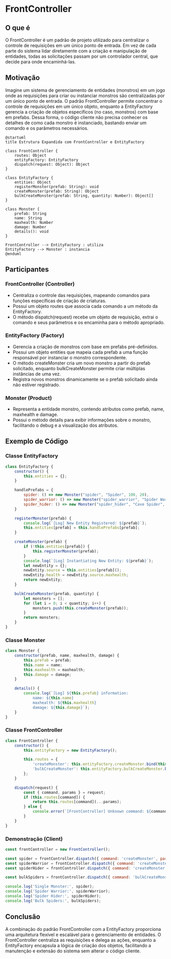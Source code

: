# FrontController

## O que é
O FrontController é um padrão de projeto utilizado para centralizar o controle de requisições em um único ponto de entrada. Em vez de cada parte do sistema lidar diretamente com a criação e manipulação de entidades, todas as solicitações passam por um controlador central, que decide para onde encaminhá-las.

## Motivação
Imagine um sistema de gerenciamento de entidades (monstros) em um jogo onde as requisições para criar ou instanciar monstros são centralizadas por um único ponto de entrada. O padrão FrontController permite concentrar o controle de requisições em um único objeto, enquanto a EntityFactory gerencia a criação de objetos específicos (no caso, monstros) com base em prefabs. Dessa forma, o código cliente não precisa conhecer os detalhes de como cada monstro é instanciado, bastando enviar um comando e os parâmetros necessários.

```plantuml
@startuml
title Estrutura Expandida com FrontController e EntityFactory

class FrontController {
    routes: Object
    entityFactory: EntityFactory
    dispatch(request: Object): Object 
}

class EntityFactory {
    entities: Object
    registerMonster(prefab: String): void
    createMonster(prefab: String): Object
    bulkCreateMonster(prefab: String, quantity: Number): Object[] 
}

class Monster {
    prefab: String
    name: String
    maxhealth: Number
    damage: Number
    details(): void 
}

FrontController --> EntityFactory : utiliza 
EntityFactory --> Monster : instancia
@enduml
``` 
## Participantes

### FrontController (Controller)
- Centraliza o controle das requisições, mapeando comandos para funções específicas de criação de criaturas.
- Possui um objeto routes que associa cada comando a um método da EntityFactory.
- O método dispatch(request) recebe um objeto de requisição, extrai o comando e seus parâmetros e os encaminha para o método apropriado.


### EntityFactory (Factory)
- Gerencia a criação de monstros com base em prefabs pré-definidos.
- Possui um objeto entities que mapeia cada prefab a uma função responsável por instanciar o monstro correspondente.
- O método createMonster cria um novo monstro a partir do prefab solicitado, enquanto bulkCreateMonster permite criar múltiplas instâncias de uma vez.
- Registra novos monstros dinamicamente se o prefab solicitado ainda não estiver registrado.


### Monster (Product)
- Representa a entidade monstro, contendo atributos como prefab, name, maxhealth e damage.
- Possui o método details para exibir informações sobre o monstro, facilitando o debug e a visualização dos atributos.


## Exemplo de Código

### Classe EntityFactory

```js
class EntityFactory {
    constructor() {
        this.entities = {};
    }

    handlePrefabs = {
        spider: () => new Monster("spider", "Spider", 100, 20),
        spider_warrior: () => new Monster("spider_warrior", "Spider Warrior", 200, 40),
        spider_hider: () => new Monster("spider_hider", "Cave Spider", 600, 20)
    }

    registerMonster(prefab) {
        console.log(`[Log] New Entity Registered: ${prefab}`);
        this.entities[prefab] = this.handlePrefabs[prefab];
    }

    createMonster(prefab) {
        if (!this.entities[prefab]) {
            this.registerMonster(prefab);
        }
        console.log(`[Log] Instantiating New Entity: ${prefab}`);
        let newEntity = {};
        newEntity.source = this.entities[prefab]();
        newEntity.health = newEntity.source.maxhealth;
        return newEntity;
    }

    bulkCreateMonster(prefab, quantity) {
        let monsters = [];
        for (let i = 0; i < quantity; i++) {
            monsters.push(this.createMonster(prefab));
        }
        return monsters;
    }
}
```

### Classe Monster
```js
class Monster {
    constructor(prefab, name, maxhealth, damage) {
        this.prefab = prefab;
        this.name = name;
        this.maxhealth = maxhealth;
        this.damage = damage;
    }

    details() {
        console.log(`[Log] ${this.prefab} information:
            name: ${this.name}
            maxhealth: ${this.maxhealth}
            damage: ${this.damage}`);
    }
}
```

### Classe FrontController

```js
class FrontController {
    constructor() {
        this.entityFactory = new EntityFactory();

        this.routes = {
            'createMonster': this.entityFactory.createMonster.bind(this.entityFactory),
            'bulkCreateMonster': this.entityFactory.bulkCreateMonster.bind(this.entityFactory)
        };
    }

    dispatch(request) {
        const { command, params } = request;
        if (this.routes[command]) {
            return this.routes[command](...params);
        } else {
            console.error(`[FrontController] Unknown command: ${command}`);
        }
    }
}
``` 

### Demonstração (Client)
```js
const frontController = new FrontController();

const spider = frontController.dispatch({ command: 'createMonster', params: ['spider'] });
const spiderWarrior = frontController.dispatch({ command: 'createMonster', params: ['spider_warrior'] });
const spiderHider = frontController.dispatch({ command: 'createMonster', params: ['spider_hider'] });

const bulkSpiders = frontController.dispatch({ command: 'bulkCreateMonster', params: ['spider', 6] });

console.log('Single Monster:', spider);
console.log('Spider Warrior:', spiderWarrior);
console.log('Spider Hider:', spiderHider);
console.log('Bulk Spiders:', bulkSpiders);
```


## Conclusão
A combinação do padrão FrontController com a EntityFactory proporciona uma arquitetura flexível e escalável para o gerenciamento de entidades. O FrontController centraliza as requisições e delega as ações, enquanto a EntityFactory encapsula a lógica de criação dos objetos, facilitando a manutenção e extensão do sistema sem alterar o código cliente.
